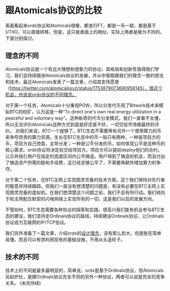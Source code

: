 跟Atomicals协议的比较
====

表面看起来ordx协议和Atomicals很像，都发行FT，都是一币一聪，都是基于UTXO，可以直接转移，但是，这只是表面上的相似，实际上两者是极为不同的。下面分别探讨。

理念的不同
----
Atomicals协议是一个有远大理想和想象力的协议，其格局和创新性值得我们学习。我们会持续跟进Atomicals协议的发展，并从中吸取跟我们的理念一致的想法和技术。最近Atomicals发表了一篇文章，介绍其宏伟愿景（https://twitter.com/atomicalsxyz/status/1753879073690956145），借这个机会，也说说ordx协议的不同理念。

对于第一个任务，Atomicals十分重视POW，所以分发代币用了Bitwork技术来模拟BTC的挖矿，认为这是一种“To direct one's own real energy utilization in a peaceful and voluntary way”。这种新奇的代币分发模式，我们一直看不太懂，所以无法评价Atomicals这种方式到底是好还是不好，一切交给市场做最终的评价。 对我们来说，BTC一个就够了，BTC生态不需要再有另外一个使用算力的币来争夺昂贵的算力资源。生长在BTC生态中的币一般只有两种，一种是项目方的币，项目方自己控盘，主导分发；一种是公平分发的币，如何体现公平是这种币的核心需求。ordx协议将决定权交给项目方。项目方可以提前deploy他们的合约，公示并指引用户在指定的高度区间内公平铸造。用户得到了铸造的机会，而且付出了铸造资产所需的聪和手续费，这已经足够公平了，不需要再额外增加算力的争夺。

对于第二个任务，在BTC主网上实现图灵完备的技术方案。这个我们保持对先行者的敬意并持续跟踪。但我们一直没有想清楚的问题是，有没有必要在BTC主网上实现图灵完备的虚拟机。在我们想清楚这个问题之前，我们不会有所行动。我们倾向于和主网配合默契的闪电网络上实现所有的一切，这是我们以后的发展方向。

不管如何，BTC生态需要各种协议的探索和实践，很高兴我们能有机会参与BTC生态的建设，我们坚持走Ordinals协议的路线，持续建设Ordinals协议，让Ordinals协议成为互联网的IP/TCP协议。

我们另外准备了一篇文章，介绍ordx的[设计理念](concept.md)，没有那么宏大，但是胜在简单易懂，而且可以有效利用现有的基础设施，不用从头造轮子。


技术的不同
----
技术上的不同是最多最明显的，简单说，ordx是基于Ordinals协议，但Atomicals另起炉灶，是跟Ordinals协议完全不同的另外一种协议，两者可以说是完全的竞争关系。
(未完待续)
